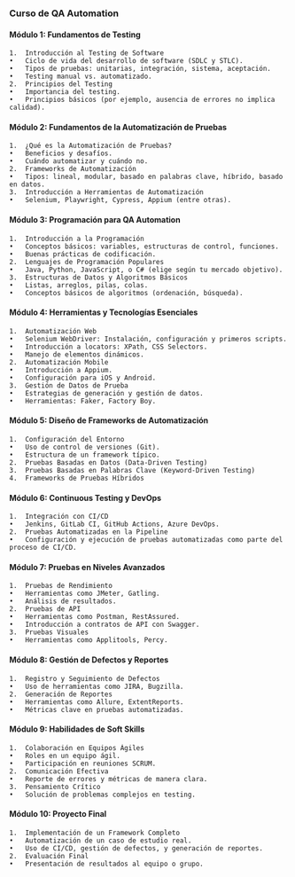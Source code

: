### Curso de QA Automation

#### Módulo 1: Fundamentos de Testing
	1.	Introducción al Testing de Software
	•	Ciclo de vida del desarrollo de software (SDLC y STLC).
	•	Tipos de pruebas: unitarias, integración, sistema, aceptación.
	•	Testing manual vs. automatizado.
	2.	Principios del Testing
	•	Importancia del testing.
	•	Principios básicos (por ejemplo, ausencia de errores no implica calidad).
#### Módulo 2: Fundamentos de la Automatización de Pruebas
	1.	¿Qué es la Automatización de Pruebas?
	•	Beneficios y desafíos.
	•	Cuándo automatizar y cuándo no.
	2.	Frameworks de Automatización
	•	Tipos: lineal, modular, basado en palabras clave, híbrido, basado en datos.
	3.	Introducción a Herramientas de Automatización
	•	Selenium, Playwright, Cypress, Appium (entre otras).
#### Módulo 3: Programación para QA Automation
	1.	Introducción a la Programación
	•	Conceptos básicos: variables, estructuras de control, funciones.
	•	Buenas prácticas de codificación.
	2.	Lenguajes de Programación Populares
	•	Java, Python, JavaScript, o C# (elige según tu mercado objetivo).
	3.	Estructuras de Datos y Algoritmos Básicos
	•	Listas, arreglos, pilas, colas.
	•	Conceptos básicos de algoritmos (ordenación, búsqueda).
#### Módulo 4: Herramientas y Tecnologías Esenciales
	1.	Automatización Web
	•	Selenium WebDriver: Instalación, configuración y primeros scripts.
	•	Introducción a locators: XPath, CSS Selectors.
	•	Manejo de elementos dinámicos.
	2.	Automatización Mobile
	•	Introducción a Appium.
	•	Configuración para iOS y Android.
	3.	Gestión de Datos de Prueba
	•	Estrategias de generación y gestión de datos.
	•	Herramientas: Faker, Factory Boy.
#### Módulo 5: Diseño de Frameworks de Automatización
	1.	Configuración del Entorno
	•	Uso de control de versiones (Git).
	•	Estructura de un framework típico.
	2.	Pruebas Basadas en Datos (Data-Driven Testing)
	3.	Pruebas Basadas en Palabras Clave (Keyword-Driven Testing)
	4.	Frameworks de Pruebas Híbridos
#### Módulo 6: Continuous Testing y DevOps
	1.	Integración con CI/CD
	•	Jenkins, GitLab CI, GitHub Actions, Azure DevOps.
	2.	Pruebas Automatizadas en la Pipeline
	•	Configuración y ejecución de pruebas automatizadas como parte del proceso de CI/CD.
#### Módulo 7: Pruebas en Niveles Avanzados
	1.	Pruebas de Rendimiento
	•	Herramientas como JMeter, Gatling.
	•	Análisis de resultados.
	2.	Pruebas de API
	•	Herramientas como Postman, RestAssured.
	•	Introducción a contratos de API con Swagger.
	3.	Pruebas Visuales
	•	Herramientas como Applitools, Percy.
#### Módulo 8: Gestión de Defectos y Reportes
	1.	Registro y Seguimiento de Defectos
	•	Uso de herramientas como JIRA, Bugzilla.
	2.	Generación de Reportes
	•	Herramientas como Allure, ExtentReports.
	•	Métricas clave en pruebas automatizadas.
#### Módulo 9: Habilidades de Soft Skills
	1.	Colaboración en Equipos Ágiles
	•	Roles en un equipo ágil.
	•	Participación en reuniones SCRUM.
	2.	Comunicación Efectiva
	•	Reporte de errores y métricas de manera clara.
	3.	Pensamiento Crítico
	•	Solución de problemas complejos en testing.
#### Módulo 10: Proyecto Final
	1.	Implementación de un Framework Completo
	•	Automatización de un caso de estudio real.
	•	Uso de CI/CD, gestión de defectos, y generación de reportes.
	2.	Evaluación Final
	•	Presentación de resultados al equipo o grupo.